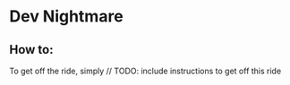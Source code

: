 # Dev Nightmare

## How to:

To get off the ride, simply   // TODO: include instructions to get off this ride
